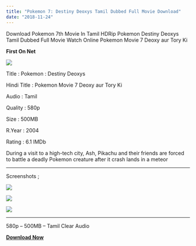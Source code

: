 ```yaml
---
title: "Pokemon 7: Destiny Deoxys Tamil Dubbed Full Movie Download"
date: "2018-11-24"
---
```


Download Pokemon 7th Movie In Tamil HDRip Pokemon Destiny Deoxys Tamil Dubbed Full Movie Watch Online Pokemon Movie 7 Deoxy aur Tory Ki 

 **First On Net** 

[![](https://1.bp.blogspot.com/-Li_KeEFVg6U/W_mJBfQ-dXI/AAAAAAAABBY/r48Iwpy33SYixqYOHisVX-C1LSzFlCstQCLcBGAs/s400/poke{2bdbed38d32e7704a3eaa20af56e2289d0665505d01c3d892d71953ac3249a13}2B7{2bdbed38d32e7704a3eaa20af56e2289d0665505d01c3d892d71953ac3249a13}2BTamilKidz.jpg)](https://1.bp.blogspot.com/-Li_KeEFVg6U/W_mJBfQ-dXI/AAAAAAAABBY/r48Iwpy33SYixqYOHisVX-C1LSzFlCstQCLcBGAs/s1600/poke{2bdbed38d32e7704a3eaa20af56e2289d0665505d01c3d892d71953ac3249a13}2B7{2bdbed38d32e7704a3eaa20af56e2289d0665505d01c3d892d71953ac3249a13}2BTamilKidz.jpg)

Title : Pokemon : Destiny Deoxys

Hindi Title : Pokemon Movie 7 Deoxy aur Tory Ki   
  
Audio : Tamil

Quality : 580p

Size : 500MB

R.Year : 2004

Rating : 6.1 IMDb

During a visit to a high-tech city, Ash, Pikachu and their friends are forced to battle a deadly Pokemon creature after it crash lands in a meteor

* * *

Screenshots ;

![](https://encrypted-tbn2.gstatic.com/images?q=tbn:ANd9GcQ4SUSeL2SmyV6lCKHqujxpwKmYHUtu1J4IxoMY0S9yevRG6al3vQfsAn4W)

![](https://encrypted-tbn0.gstatic.com/images?q=tbn{2bdbed38d32e7704a3eaa20af56e2289d0665505d01c3d892d71953ac3249a13}3AANd9GcQzTz4AcBqC141mrQevcNrLaBFU4L8pjXRQ9Kxdqq14TXpxtHzQ)

![](https://encrypted-tbn0.gstatic.com/images?q=tbn{2bdbed38d32e7704a3eaa20af56e2289d0665505d01c3d892d71953ac3249a13}3AANd9GcS37AL8dIV4iEXdcb1rzzjc3qg_6utqUydR6OP_RWxuozwfXoTw)

* * *

580p – 500MB – Tamil Clear Audio

**[Download Now](https://clk.icu/bayV51kN)**

